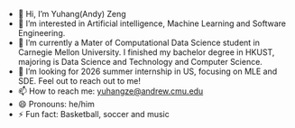 - 👋 Hi, I’m Yuhang(Andy) Zeng
- 👀 I’m interested in Artificial intelligence, Machine Learning and Software Engineering.
- 🌱 I’m currently a Mater of Computational Data Science student in Carnegie Mellon University. I finished my bachelor degree in HKUST, majoring is Data Science and Technology and Computer Science.
- 💞️ I’m looking for 2026 summer internship in US, focusing on MLE and SDE. Feel out to reach out to me!
- 📫 How to reach me: yuhangze@andrew.cmu.edu
- 😄 Pronouns: he/him
- ⚡ Fun fact: Basketball, soccer and music

<!---
Mambacita0224/Mambacita0224 is a ✨ special ✨ repository because its `README.md` (this file) appears on your GitHub profile.
You can click the Preview link to take a look at your changes.
--->
